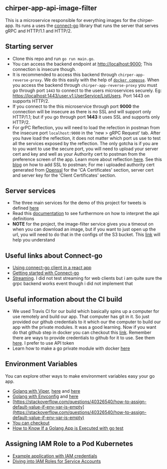 ## chirper-app-api-image-filter

This is a microservice responsible for everything images for the chirper-app. Its runs a uses the [connect-go](https://connect.build/docs/go/getting-started/) library that runs the server that serves gRPC and HTTP/1.1 and HTTP/2.

## Starting server

- Clone this repo and run `go run main.go`.
- You can access the backend endpoint at [http://localhost:9000](http://localhost:9000); This connection is insecure though.
- It is recommended to access this backend through `chirper-app-reverse-proxy`. We do this easily with the help of [`docker compose`](https://docs.docker.com/compose/compose-file/compose-file-v3/). When you access the backend through `chirper-app-reverse-proxy` you must go through port `1443` to connect to the users microservices securely. Eg: [https://localhost:1443/user.v1.UserService/ListUsers](https://localhost:1443/user.v1.UserService/ListUsers). Port 1443 on supports HTTP/2.
- If you connect to the this microservice through port **9000** the connection will be insecure as there is no SSL and will support only HTTP/1.1; but if you go through port **1443** it uses SSL and supports only HTTP/2.
- For grPC Reflection, you will need to load the refection in postman from the insecure port `localhost:9000` in the 'new > gRPC Request' tab. After you have load the reflection, it does not matter which port us use to test all the services exposed by the reflection. The only gotcha is if you are to you want to use the secure port, you will need to upload your server cert and key and well as your Authority cert to postman from the preference screen of the app. Learn more about reflection [here](https://www.youtube.com/watch?v=yluYiCj71ss). See this [blog](https://learning.postman.com/docs/sending-requests/certificates/) on how to add SSL to postman; For me i uploaded authority cert generated from [Openssl](https://man.openbsd.org/openssl.1#x509) for the 'CA Certificates' section, server cert and server key for the 'Client Certificates' section.

## Server services

- The three main services for the demo of this project for tweets is defined [here](https://github.com/okpalaChidiebere/chirper-app-apis/blob/master/user/v1/api.proto)
- Read this [documentation](https://cloud.google.com/endpoints/docs/grpc/transcoding) to see furthermore on how to interpret the api definitions
- **NOTE** for the project, the image-filter service gives you a timeout on when you can download an image, but if you want to just open up the url, you will need to do that in the configs of the S3 bucket. This [link](https://repost.aws/knowledge-center/s3-static-website-endpoint-error) will help you understand

## Useful links about Connect-go

- [Using connect-go client in a react app](https://crieit.net/posts/connect-go-with-cors)
- [Getting started with Connect-go](https://connect.build/docs/go/getting-started/)
- [Streaming](https://connect.build/docs/go/streaming/). I did not test streaming for web clients but i am quite sure the grpc backend works event though i did not implement that

## Useful information about the CI build

- We used Travis CI for our build which basically spins up a computer for use remotely and build our app. That computer has git in it. So just provided our github credentials to it which our the computer to build our app with the private modules. It was a good learning. Now if you want do that github step in docker you can checkout this [link](https://jwenz723.medium.com/fetching-private-go-modules-during-docker-build-5b76aa690280). Remember there are ways to provide credentials to github for it to use. See them [here](https://docs.travis-ci.com/user/private-dependencies/). I prefer to use API token
- Learn how to make a go private module with docker [here](https://medium.com/the-godev-corner/how-to-create-a-go-private-module-with-docker-b705e4d195c4)

## Environment Variables

You can explore other ways to make environment variables easy your go app.

- [Golang with Viper](https://dev.to/techschoolguru/load-config-from-file-environment-variables-in-golang-with-viper-2j2d), [here](https://dev.to/techschoolguru/load-config-from-file-environment-variables-in-golang-with-viper-2j2d) and [here](https://github.com/spf13/viper/issues/239)
- [Golang with Envconfig](https://dev.to/ilyakaznacheev/a-clean-way-to-pass-configs-in-a-go-application-1g64) and [here](https://github.com/kelseyhightower/envconfig)
- [https://stackoverflow.com/questions/40326540/how-to-assign-default-value-if-env-var-is-empty](https://stackoverflow.com/questions/40326540/how-to-assign-default-value-if-env-var-is-empty)
- [You can checkout](https://www.linkedin.com/pulse/go-dockerized-grpc-server-example-tiago-melo/?trk=pulse-article_more-articles_related-content-card)
- [How to Know If a Golang App is Executed with go test](https://medium.com/picus-security-engineering/how-to-know-if-a-golang-app-is-executed-with-go-test-66487ccd71b6)

## Assigning IAM Role to a Pod Kubernetes

- [Example application with IAM credentials](https://kubernetes-on-aws.readthedocs.io/en/latest/user-guide/example-credentials.html)
- [Diving into IAM Roles for Service Accounts](https://aws.amazon.com/blogs/containers/diving-into-iam-roles-for-service-accounts/)
